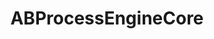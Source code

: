 ---
title: ABProcessEngineCore
layout: module
mod: 'module:ABProcessEngineCore'
category: core-process
---